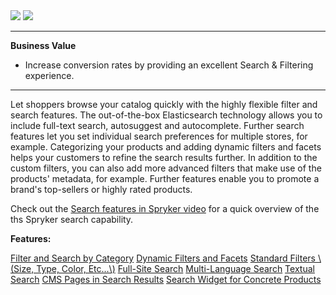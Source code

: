 <div class='feature-text'>
    <div class='feature-images'>
    <img class="light-mode" src="https://spryker.s3.eu-central-1.amazonaws.com/docs/Document+360/Capabilities+icons/light/search.svg"/>
    <img class="dark-mode" src="https://spryker.s3.eu-central-1.amazonaws.com/docs/Document+360/Capabilities+icons/dark/search.svg"/>
    </div>
    <div class="feature-text-wrap">

***
**Business Value**
* Increase conversion rates by providing an excellent Search & Filtering experience.
***

Let shoppers browse your catalog quickly with the highly flexible filter and search features. The out-of-the-box Elasticsearch technology allows you to include full-text search, autosuggest and autocomplete. Further search features let you set individual search preferences for multiple stores, for example. Categorizing your products and adding dynamic filters and facets helps your customers to refine the search results further. In addition to the custom filters, you can also add more advanced filters that make use of the products' metadata, for example. Further features enable you to promote a brand's top-sellers or highly rated products.

Check out the [Search features in Spryker video](https://training.spryker.com/pages/spryker-tv?wchannelid=papy2tx2f6&wmediaid=u30c0bmd1m) for a quick overview of the ths Spryker search capability.
        </div>
</div>

**Features:**
<div>
<a class="feature-link" href="https://documentation.spryker.com/docs/filter-search-by-category">Filter and Search by Category</a>
    <a class="feature-link" href="https://documentation.spryker.com/docs/dynamic-filter-facets">Dynamic Filters and Facets</a>
<a class="feature-link" href="https://documentation.spryker.com/docs/standard-filters">Standard Filters \(Size, Type, Color, Etc...\)</a>
<a class="feature-link" href="https://documentation.spryker.com/docs/full-site-search">Full-Site Search</a>
<a class="feature-link" href="https://documentation.spryker.com/docs/multi-language-search">Multi-Language Search</a>
<a class="feature-link" href="https://documentation.spryker.com/docs/textual-search">Textual Search</a>
<a class="feature-link" href="https://documentation.spryker.com/docs/cms-pages-in-search-results-201903">CMS Pages in Search Results</a>
<a class="feature-link" href="https://documentation.spryker.com/docs/search-widget-for-concrete-products-201903">Search Widget for Concrete Products</a>